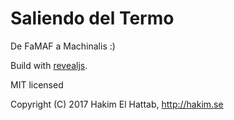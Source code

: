 # Saliendo del Termo 
De FaMAF a Machinalis :)

Build with [revealjs](http://revealjs.com/).

MIT licensed

Copyright (C) 2017 Hakim El Hattab, http://hakim.se
